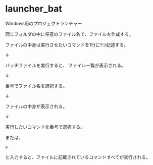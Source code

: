 # launcher_bat
Windows用のプロジェクトランチャー

同じフォルダの中に任意のファイル名で、ファイルを作成する。

ファイルの中身は実行させたいコマンドを1行に1つ記述する。

↓

バッチファイルを実行すると、
ファイル一覧が表示される。

↓

番号でファイル名を選択する。

↓

ファイルの中身が表示される。

↓

実行したいコマンドを番号で選択する。

または、

```
a
```

と入力すると、ファイルに記載されているコマンドすべてが実行される。
